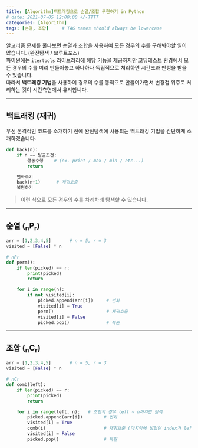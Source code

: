 ```yaml
---
title: [Algorithm]백트래킹으로 순열/조합 구현하기 in Python
# date: 2021-07-05 12:00:00 +/-TTTT
categories: [Algorithm]
tags: [순열, 조합]     # TAG names should always be lowercase
---
```

알고리즘 문제를 풀다보면 순열과 조합을 사용하여 모든 경우의 수를 구해봐야할 일이 많습니다. (완전탐색 / 브루트포스)  
파이썬에는 `itertools` 라이브러리에 해당 기능을 제공하지만 코딩테스트 환경에서 모든 경우의 수를 미리 만들어놓고 하나하나 독립적으로 처리하면 시간초과 판정을 받을 수 있습니다.  
따라서 **백트래킹 기법**을 사용하여 경우의 수를 동적으로 만들어가면서 변경점 위주로 처리하는 것이 시간측면에서 유리합니다.

---
## 백트래킹 (재귀)
우선 본격적인 코드를 소개하기 전에 완전탐색에 사용되는 백트래킹 기법을 간단하게 소개하겠습니다.
```python
def back(n):
    if n == 탈출조건:
        행동수행    # (ex. print / max / min / etc...)
        return

    변화주기
    back(n+1)      # 재귀호출
    복원하기
```

> 이런 식으로 모든 경우의 수를 차례차례 탐색할 수 있습니다.

---
## 순열 (<sub>n</sub>P<sub>r</sub>)
```python
arr = [1,2,3,4,5]       # n = 5, r = 3
visited = [False] * n

# nPr
def perm():
    if len(picked) == r:
        print(picked)
        return

    for i in range(n):
        if not visited[i]:
            picked.append(arr[i])     # 변화
            visited[i] = True
            perm()                    # 재귀호출
            visited[i] = False
            picked.pop()              # 복원
```
---
## 조합 (<sub>n</sub>C<sub>r</sub>)
```python
arr = [1,2,3,4,5]       # n = 5, r = 3
visited = [False] * n

# nCr
def comb(left):
    if len(picked) == r:
        print(picked)
        return

    for i in range(left, n):   # 조합의 경우 left ~ n까지만 탐색
        picked.append(arr[i])        # 변화
        visited[i] = True
        comb(i)                      # 재귀호출 (마지막에 넣었던 index가 left가 된다.)
        visited[i] = False
        picked.pop()                 # 복원
```



